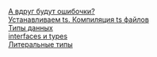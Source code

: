 [А вдруг будут ошибочки?](https://github.com/Aquariids/Js-Ts-React-etc../blob/main/TypeScript/bugs.md)<br>
[Устанавливаем ts. Компиляция ts файлов](./Installation.md)<br>
[Типы данных](types.md)<br>
[interfaces и types](./interfaces%20and%20types.md)<br>
[Литеральные типы](literalTypes.md)<br>
